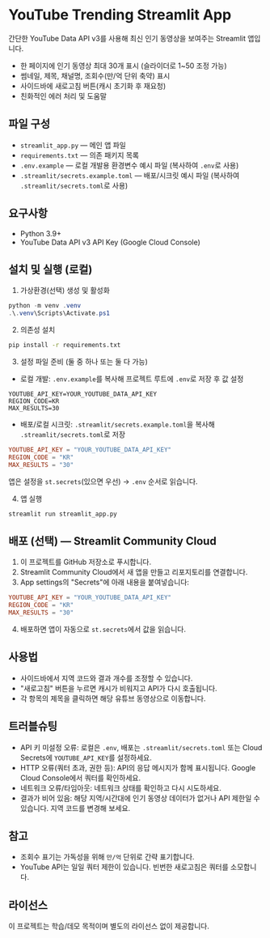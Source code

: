 # YouTube Trending Streamlit App

간단한 YouTube Data API v3를 사용해 최신 인기 동영상을 보여주는 Streamlit 앱입니다.

- 한 페이지에 인기 동영상 최대 30개 표시 (슬라이더로 1~50 조정 가능)
- 썸네일, 제목, 채널명, 조회수(만/억 단위 축약) 표시
- 사이드바에 새로고침 버튼(캐시 초기화 후 재요청)
- 친화적인 에러 처리 및 도움말

## 파일 구성
- `streamlit_app.py` — 메인 앱 파일
- `requirements.txt` — 의존 패키지 목록
- `.env.example` — 로컬 개발용 환경변수 예시 파일 (복사하여 `.env`로 사용)
- `.streamlit/secrets.example.toml` — 배포/시크릿 예시 파일 (복사하여 `.streamlit/secrets.toml`로 사용)

## 요구사항
- Python 3.9+
- YouTube Data API v3 API Key (Google Cloud Console)

## 설치 및 실행 (로컬)
1) 가상환경(선택) 생성 및 활성화
```powershell
python -m venv .venv
.\.venv\Scripts\Activate.ps1
```

2) 의존성 설치
```bash
pip install -r requirements.txt
```

3) 설정 파일 준비 (둘 중 하나 또는 둘 다 가능)
- 로컬 개발: `.env.example`를 복사해 프로젝트 루트에 `.env`로 저장 후 값 설정
```
YOUTUBE_API_KEY=YOUR_YOUTUBE_DATA_API_KEY
REGION_CODE=KR
MAX_RESULTS=30
```
- 배포/로컬 시크릿: `.streamlit/secrets.example.toml`을 복사해 `.streamlit/secrets.toml`로 저장
```toml
YOUTUBE_API_KEY = "YOUR_YOUTUBE_DATA_API_KEY"
REGION_CODE = "KR"
MAX_RESULTS = "30"
```
앱은 설정을 `st.secrets`(있으면 우선) → `.env` 순서로 읽습니다.

4) 앱 실행
```bash
streamlit run streamlit_app.py
```

## 배포 (선택) — Streamlit Community Cloud
1) 이 프로젝트를 GitHub 저장소로 푸시합니다.
2) Streamlit Community Cloud에서 새 앱을 만들고 리포지토리를 연결합니다.
3) App settings의 "Secrets"에 아래 내용을 붙여넣습니다:
```toml
YOUTUBE_API_KEY = "YOUR_YOUTUBE_DATA_API_KEY"
REGION_CODE = "KR"
MAX_RESULTS = "30"
```
4) 배포하면 앱이 자동으로 `st.secrets`에서 값을 읽습니다.

## 사용법
- 사이드바에서 지역 코드와 결과 개수를 조정할 수 있습니다.
- "새로고침" 버튼을 누르면 캐시가 비워지고 API가 다시 호출됩니다.
- 각 항목의 제목을 클릭하면 해당 유튜브 동영상으로 이동합니다.

## 트러블슈팅
- API 키 미설정 오류: 로컬은 `.env`, 배포는 `.streamlit/secrets.toml` 또는 Cloud Secrets에 `YOUTUBE_API_KEY`를 설정하세요.
- HTTP 오류(쿼터 초과, 권한 등): API의 응답 메시지가 함께 표시됩니다. Google Cloud Console에서 쿼터를 확인하세요.
- 네트워크 오류/타임아웃: 네트워크 상태를 확인하고 다시 시도하세요.
- 결과가 비어 있음: 해당 지역/시간대에 인기 동영상 데이터가 없거나 API 제한일 수 있습니다. 지역 코드를 변경해 보세요.

## 참고
- 조회수 표기는 가독성을 위해 `만/억` 단위로 간략 표기합니다.
- YouTube API는 일일 쿼터 제한이 있습니다. 빈번한 새로고침은 쿼터를 소모합니다.

## 라이선스
이 프로젝트는 학습/데모 목적이며 별도의 라이선스 없이 제공합니다.
